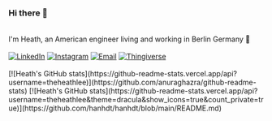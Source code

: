 ### Hi there 👋
<br>
I'm Heath, an American engineer living and working in Berlin Germany 🍺 
<br>
<br>
<a href="https://www.linkedin.com/in/heathlee/"><img alt="LinkedIn" src="https://img.shields.io/badge/LinkedIn-HeathLee-blue?style=flat-square&logo=linkedin"></a>
<a href="https://www.instagram.com/heathlyy/"><img alt="Instagram" src="https://img.shields.io/badge/Instagram-Heathlyy-blue?style=flat-square&logo=instagram"></a>
<a href="mailto:heath.lee.ee@gmail.com"><img alt="Email" src="https://img.shields.io/badge/Email-heath.lee.ee@gmail.com-blue?style=flat-square&logo=gmail"></a>
<a href="https://www.thingiverse.com/heathly/designs"><img alt="Thingiverse" src="https://img.shields.io/badge/thingiverse-heathly-blue?style=flat-square&logo=thingiverse"></a>
<br>
<br>
[![Heath's GitHub stats](https://github-readme-stats.vercel.app/api?username=theheathlee)](https://github.com/anuraghazra/github-readme-stats)
[![Heath's GitHub stats](https://github-readme-stats.vercel.app/api?username=theheathlee&theme=dracula&show_icons=true&count_private=true)](https://github.com/hanhdt/hanhdt/blob/main/README.md)
